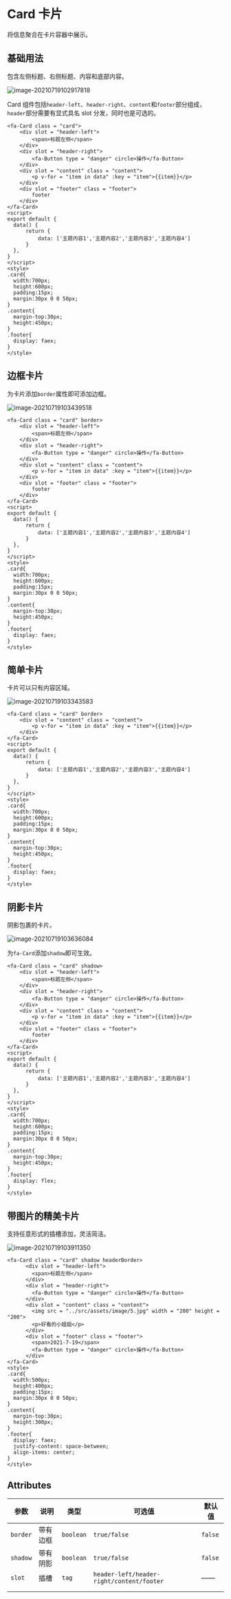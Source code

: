

# Card 卡片

将信息聚合在卡片容器中展示。

## 基础用法

包含左侧标题、右侧标题、内容和底部内容。

![image-20210719102917818](C:\Users\mi\AppData\Roaming\Typora\typora-user-images\image-20210719102917818.png)

Card 组件包括`header-left`、`header-right`、`content`和`footer`部分组成，`header`部分需要有显式具名 slot 分发，同时也是可选的。

```
<fa-Card class = "card">
    <div slot = "header-left">
    	<span>标题左侧</span>
    </div>
    <div slot = "header-right">
    	<fa-Button type = "danger" circle>操作</fa-Button>
    </div>
    <div slot = "content" class = "content">
    	<p v-for = "item in data" :key = "item">{{item}}</p>
    </div>
    <div slot = "footer" class = "footer">
    	footer
    </div>
</fa-Card>
<script>
export default {
  data() {
      return {
          data: ['主题内容1','主题内容2','主题内容3','主题内容4']
      }
  },
}
</script>
<style>
.card{
  width:700px;
  height:600px;
  padding:15px;
  margin:30px 0 0 50px;
}
.content{
  margin-top:30px;
  height:450px;
}
.footer{
  display: faex;
}
</style>
```

## 边框卡片

为卡片添加`border`属性即可添加边框。

![image-20210719103439518](C:\Users\mi\AppData\Roaming\Typora\typora-user-images\image-20210719103439518.png)

```
<fa-Card class = "card" border>
    <div slot = "header-left">
    	<span>标题左侧</span>
    </div>
    <div slot = "header-right">
    	<fa-Button type = "danger" circle>操作</fa-Button>
    </div>
    <div slot = "content" class = "content">
    	<p v-for = "item in data" :key = "item">{{item}}</p>
    </div>
    <div slot = "footer" class = "footer">
    	footer
    </div>
</fa-Card>
<script>
export default {
  data() {
      return {
          data: ['主题内容1','主题内容2','主题内容3','主题内容4']
      }
  },
}
</script>
<style>
.card{
  width:700px;
  height:600px;
  padding:15px;
  margin:30px 0 0 50px;
}
.content{
  margin-top:30px;
  height:450px;
}
.footer{
  display: faex;
}
</style>
```



## 简单卡片

卡片可以只有内容区域。

![image-20210719103343583](C:\Users\mi\AppData\Roaming\Typora\typora-user-images\image-20210719103343583.png)

```
<fa-Card class = "card" border>
    <div slot = "content" class = "content">
    	<p v-for = "item in data" :key = "item">{{item}}</p>
    </div>
</fa-Card>
<script>
export default {
  data() {
      return {
          data: ['主题内容1','主题内容2','主题内容3','主题内容4']
      }
  },
}
</script>
<style>
.card{
  width:700px;
  height:600px;
  padding:15px;
  margin:30px 0 0 50px;
}
.content{
  margin-top:30px;
  height:450px;
}
.footer{
  display: faex;
}
</style>
```

## 阴影卡片

阴影包裹的卡片。

![image-20210719103636084](C:\Users\mi\AppData\Roaming\Typora\typora-user-images\image-20210719103636084.png)

为`fa-Card`添加`shadow`即可生效。

```
<fa-Card class = "card" shadow>
    <div slot = "header-left">
    	<span>标题左侧</span>
    </div>
    <div slot = "header-right">
    	<fa-Button type = "danger" circle>操作</fa-Button>
    </div>
    <div slot = "content" class = "content">
    	<p v-for = "item in data" :key = "item">{{item}}</p>
    </div>
    <div slot = "footer" class = "footer">
    	footer
    </div>
</fa-Card>
<script>
export default {
  data() {
      return {
          data: ['主题内容1','主题内容2','主题内容3','主题内容4']
      }
  },
}
</script>
<style>
.card{
  width:700px;
  height:600px;
  padding:15px;
  margin:30px 0 0 50px;
}
.content{
  margin-top:30px;
  height:450px;
}
.footer{
  display: flex;
}
</style>
```

## 带图片的精美卡片

支持任意形式的插槽添加，灵活简洁。

![image-20210719103911350](C:\Users\mi\AppData\Roaming\Typora\typora-user-images\image-20210719103911350.png)

```
<fa-Card class = "card" shadow headerBorder>
      <div slot = "header-left">
        <span>标题左侧</span>
      </div>
      <div slot = "header-right">
        <fa-Button type = "danger" circle>操作</fa-Button>
      </div>
      <div slot = "content" class = "content">
        <img src = "../src/assets/image/5.jpg" width = "200" height = "200">
        <p>好看的小姐姐</p>
      </div>
      <div slot = "footer" class = "footer">
        <span>2021-7-19</span>
        <fa-Button type = "danger" circle>操作</fa-Button>
      </div>
</fa-Card>
<style>
.card{
  width:500px;
  height:400px;
  padding:15px;
  margin:30px 0 0 50px;
}
.content{
  margin-top:30px;
  height:300px;
}
.footer{
  display: faex;
  justify-content: space-between;
  align-items: center;
}
</style>
```



## Attributes

| 参数     | 说明     | 类型      | 可选值                                    | 默认值  |
| -------- | -------- | --------- | ----------------------------------------- | ------- |
| `border` | 带有边框 | `boolean` | `true/false`                              | `false` |
| `shadow` | 带有阴影 | `boolean` | `true/false`                              | `false` |
| `slot`   | 插槽     | `tag`     | `header-left/header-right/content/footer` | ——      |
|          |          |           |                                           |         |
|          |          |           |                                           |         |

